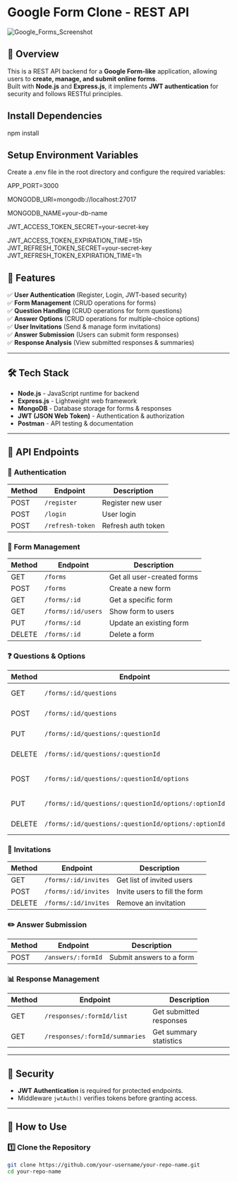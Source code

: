 # Google Form Clone - REST API

![Google_Forms_Screenshot](https://github.com/user-attachments/assets/aededf7d-fcb6-45e4-a1b3-e6382fc8de55)


## 📌 Overview
This is a REST API backend for a **Google Form-like** application, allowing users to **create, manage, and submit online forms**.  
Built with **Node.js** and **Express.js**, it implements **JWT authentication** for security and follows RESTful principles.

## Install Dependencies
npm install

## Setup Environment Variables
Create a .env file in the root directory and configure the required variables:

APP_PORT=3000

MONGODB_URI=mongodb://localhost:27017

MONGODB_NAME=your-db-name

JWT_ACCESS_TOKEN_SECRET=your-secret-key

JWT_ACCESS_TOKEN_EXPIRATION_TIME=15h
JWT_REFRESH_TOKEN_SECRET=your-secret-key
JWT_REFRESH_TOKEN_EXPIRATION_TIME=1h

## 🚀 Features
✅ **User Authentication** (Register, Login, JWT-based security)  
✅ **Form Management** (CRUD operations for forms)  
✅ **Question Handling** (CRUD operations for form questions)  
✅ **Answer Options** (CRUD operations for multiple-choice options)  
✅ **User Invitations** (Send & manage form invitations)  
✅ **Answer Submission** (Users can submit form responses)  
✅ **Response Analysis** (View submitted responses & summaries)  

---

## 🛠️ Tech Stack
- **Node.js** - JavaScript runtime for backend  
- **Express.js** - Lightweight web framework  
- **MongoDB** - Database storage for forms & responses  
- **JWT (JSON Web Token)** - Authentication & authorization  
- **Postman** - API testing & documentation  

---

## 📌 API Endpoints
### 🔐 **Authentication**
| Method | Endpoint           | Description            |
|--------|--------------------|------------------------|
| POST   | `/register`        | Register new user     |
| POST   | `/login`           | User login            |
| POST   | `/refresh-token`   | Refresh auth token    |

### 📄 **Form Management**
| Method  | Endpoint                | Description                       |
|---------|-------------------------|-----------------------------------|
| GET     | `/forms`                 | Get all user-created forms       |
| POST    | `/forms`                 | Create a new form                |
| GET     | `/forms/:id`             | Get a specific form              |
| GET     | `/forms/:id/users`       | Show form to users               |
| PUT     | `/forms/:id`             | Update an existing form          |
| DELETE  | `/forms/:id`             | Delete a form                    |

### ❓ **Questions & Options**
| Method  | Endpoint                                         | Description                   |
|---------|-------------------------------------------------|-------------------------------|
| GET     | `/forms/:id/questions`                         | Get form questions           |
| POST    | `/forms/:id/questions`                         | Add a question               |
| PUT     | `/forms/:id/questions/:questionId`            | Update a question            |
| DELETE  | `/forms/:id/questions/:questionId`            | Delete a question            |
| POST    | `/forms/:id/questions/:questionId/options`     | Add options to a question    |
| PUT     | `/forms/:id/questions/:questionId/options/:optionId` | Update an option |
| DELETE  | `/forms/:id/questions/:questionId/options/:optionId` | Delete an option |

### 📩 **Invitations**
| Method  | Endpoint                | Description                     |
|---------|-------------------------|---------------------------------|
| GET     | `/forms/:id/invites`    | Get list of invited users      |
| POST    | `/forms/:id/invites`    | Invite users to fill the form  |
| DELETE  | `/forms/:id/invites`    | Remove an invitation           |

### ✏️ **Answer Submission**
| Method  | Endpoint                | Description                   |
|---------|-------------------------|-------------------------------|
| POST    | `/answers/:formId`      | Submit answers to a form     |

### 📊 **Response Management**
| Method  | Endpoint                      | Description                        |
|---------|------------------------------|------------------------------------|
| GET     | `/responses/:formId/list`     | Get submitted responses           |
| GET     | `/responses/:formId/summaries`| Get summary statistics            |

---

## 🔐 Security
- **JWT Authentication** is required for protected endpoints.
- Middleware `jwtAuth()` verifies tokens before granting access.

---

## 📖 How to Use
### 1️⃣ Clone the Repository
```bash
git clone https://github.com/your-username/your-repo-name.git
cd your-repo-name
